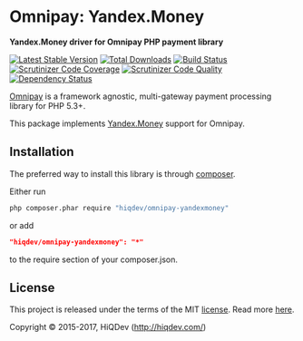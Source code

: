 # Omnipay: Yandex.Money

**Yandex.Money driver for Omnipay PHP payment library**

[![Latest Stable Version](https://poser.pugx.org/hiqdev/omnipay-yandexmoney/v/stable)](https://packagist.org/packages/hiqdev/omnipay-yandexmoney)
[![Total Downloads](https://poser.pugx.org/hiqdev/omnipay-yandexmoney/downloads)](https://packagist.org/packages/hiqdev/omnipay-yandexmoney)
[![Build Status](https://img.shields.io/travis/hiqdev/omnipay-yandexmoney.svg)](https://travis-ci.org/hiqdev/omnipay-yandexmoney)
[![Scrutinizer Code Coverage](https://img.shields.io/scrutinizer/coverage/g/hiqdev/omnipay-yandexmoney.svg)](https://scrutinizer-ci.com/g/hiqdev/omnipay-yandexmoney/)
[![Scrutinizer Code Quality](https://img.shields.io/scrutinizer/g/hiqdev/omnipay-yandexmoney.svg)](https://scrutinizer-ci.com/g/hiqdev/omnipay-yandexmoney/)
[![Dependency Status](https://www.versioneye.com/php/hiqdev:omnipay-yandexmoney/dev-master/badge.svg)](https://www.versioneye.com/php/hiqdev:omnipay-yandexmoney/dev-master)

[Omnipay](https://github.com/omnipay/omnipay) is a framework agnostic, multi-gateway payment
processing library for PHP 5.3+.

This package implements [Yandex.Money](https://yoomoney.ru/) support for Omnipay.

## Installation

The preferred way to install this library is through [composer](http://getcomposer.org/download/).

Either run

```sh
php composer.phar require "hiqdev/omnipay-yandexmoney"
```

or add

```json
"hiqdev/omnipay-yandexmoney": "*"
```

to the require section of your composer.json.

## License

This project is released under the terms of the MIT [license](LICENSE).
Read more [here](http://choosealicense.com/licenses/mit).

Copyright © 2015-2017, HiQDev (http://hiqdev.com/)
